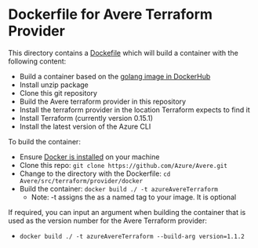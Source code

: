 # Dockerfile for Avere Terraform Provider

This directory contains a [Dockefile](https://docs.docker.com/engine/reference/builder/) which will build a container with the following content:
 - Build a container based on the [golang image in DockerHub](https://hub.docker.com/_/golang/)
 - Install unzip package
 - Clone this git repository
 - Build the Avere terraform provider in this repository
 - Install the terraform provider in the location Terraform expects to find it
 - Install Terraform (currently version 0.15.1)
 - Install the latest version of the Azure CLI

To build the container:

 - Ensure [Docker is installed](https://docs.docker.com/desktop/) on your machine
 - Clone this repo: `git clone https://github.com/Azure/Avere.git`
 - Change to the directory with the Dockerfile: `cd Avere/src/terraform/provider/docker`
 - Build the container: `docker build ./ -t azureAvereTerraform`
   - Note: -t <VALUE> assigns the <VALUE> as a named tag to your image. It is optional

If required, you can input an argument when building the container that is used as the version number for the Avere Terraform provider:

 - `docker build ./ -t azureAvereTerraform --build-arg version=1.1.2`
